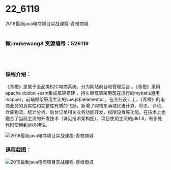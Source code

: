 # 22_6119
2019最新java电商项目实战课程-青橙商城
<br/></br>
<h3>微:mukewang8 资源编号：526119</h3>
<br/></br>
<h3>课程介绍：</h3>
<p>《青橙》是属于全品类B2C电商系统，分为网站前台和管理后台 。《青橙》采用apache dubbo +ssm集成框架搭建 ，持久层框架采用现在流行的mybatis通用mapper，前端框架采用主流的vue.js和elementui 。在业务设计上，《青橙》的电商业务的真实性和完整性有质的飞跃，新增了购物车满减优惠计算、秒杀、评论、仓库物流、统计分析、后台订单相关业务功能开发，权限设置等功能。在技术上也融合了当前主流的开发技术（详见技术架构图）。项目使用主流的jdk1.8，有多处代码使用到jdk8特性。</p>
<p><img src="https://www.ko996.com/wp-content/uploads/img/2019/08/356.jpg" alt="2019最新java电商项目实战课程-青橙商城"></p>
<h3>课程截图：</h3>
<p><img src="https://www.ko996.com/wp-content/uploads/img/2019/08/1.png" alt="2019最新java电商项目实战课程-青橙商城"></p>
